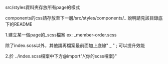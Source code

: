 src/styles資料夾存放所有page的樣式

components的css請存放至下一層/src/styles/components/..
說明請見該目錄底下的README

1.建立某一個page的_scss檔案
ex: _member-order.scss

除了index.scss以外，其他請再檔案最前面加上底線" _ " ; 可以提升效能

2.於 ../index.scss檔案中下方@import"/{你的scss檔案}"   